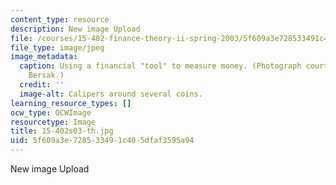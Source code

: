 ```yaml
---
content_type: resource
description: New image Upload
file: /courses/15-402-finance-theory-ii-spring-2003/5f609a3e728533491c405dfaf3595a94_15-402s03-th.jpg
file_type: image/jpeg
image_metadata:
  caption: Using a financial "tool" to measure money. (Photograph courtesy of Daniel
    Bersak.)
  credit: ''
  image-alt: Calipers around several coins.
learning_resource_types: []
ocw_type: OCWImage
resourcetype: Image
title: 15-402s03-th.jpg
uid: 5f609a3e-7285-3349-1c40-5dfaf3595a94
---
```

New image Upload

